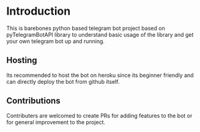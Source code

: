 # Introduction
This is barebones python based telegram bot project based on pyTelegramBotAPI library 
to understand basic usage of the library and get your own telegram bot up and running.

## Hosting
Its recommended to host the bot on heroku since its beginner friendly 
and can directly deploy the bot from github itself.

## Contributions
Contributers are welcomed to create PRs for adding features to the bot or for general improvement to the project.
